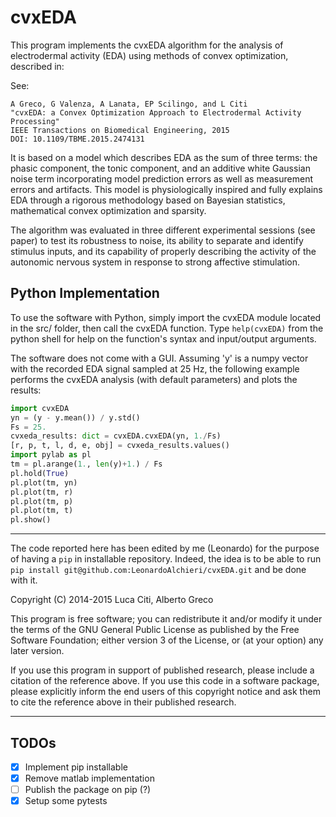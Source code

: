 # cvxEDA

This program implements the cvxEDA algorithm for the analysis of electrodermal
activity (EDA) using methods of convex optimization, described in:

See:
```
A Greco, G Valenza, A Lanata, EP Scilingo, and L Citi
"cvxEDA: a Convex Optimization Approach to Electrodermal Activity Processing"
IEEE Transactions on Biomedical Engineering, 2015
DOI: 10.1109/TBME.2015.2474131
```

It is based on a model which describes EDA as the sum of three terms: the
phasic component, the tonic component, and an additive white Gaussian noise
term incorporating model prediction errors as well as measurement errors and
artifacts.
This model is physiologically inspired and fully explains EDA through a
rigorous methodology based on Bayesian statistics, mathematical convex
optimization and sparsity.

The algorithm was evaluated in three different experimental sessions
(see paper) to test its robustness to noise, its ability to separate and
identify stimulus inputs, and its capability of properly describing the
activity of the autonomic nervous system in response to strong affective
stimulation.

## Python Implementation

To use the software with Python, simply import the cvxEDA module located in
the src/ folder, then call the cvxEDA function. Type `help(cvxEDA)` from the
python shell for help on the function's syntax and input/output arguments.

The software does not come with a GUI. Assuming 'y' is a numpy vector with the
recorded EDA signal sampled at 25 Hz, the following example performs the cvxEDA
analysis (with default parameters) and plots the results:

```python
import cvxEDA
yn = (y - y.mean()) / y.std()
Fs = 25.
cvxeda_results: dict = cvxEDA.cvxEDA(yn, 1./Fs)
[r, p, t, l, d, e, obj] = cvxeda_results.values()
import pylab as pl
tm = pl.arange(1., len(y)+1.) / Fs
pl.hold(True)
pl.plot(tm, yn)
pl.plot(tm, r)
pl.plot(tm, p)
pl.plot(tm, t)
pl.show()
```
----------------------------------------------------------------------------

The code reported here has been edited by me (Leonardo) for the purpose of having a
`pip` in installable repository. Indeed, the idea is to be able to run `pip install git@github.com:LeonardoAlchieri/cvxEDA.git` and be done with it.

Copyright (C) 2014-2015 Luca Citi, Alberto Greco

This program is free software; you can redistribute it and/or modify it under
the terms of the GNU General Public License as published by the Free Software
Foundation; either version 3 of the License, or (at your option) any later
version.

If you use this program in support of published research, please include a
citation of the reference above. If you use this code in a software package,
please explicitly inform the end users of this copyright notice and ask them
to cite the reference above in their published research.

----------------------------------------------------------------------------
## TODOs

- [x] Implement pip installable
- [x] Remove matlab implementation
- [ ] Publish the package on pip (?)
- [x] Setup some pytests
